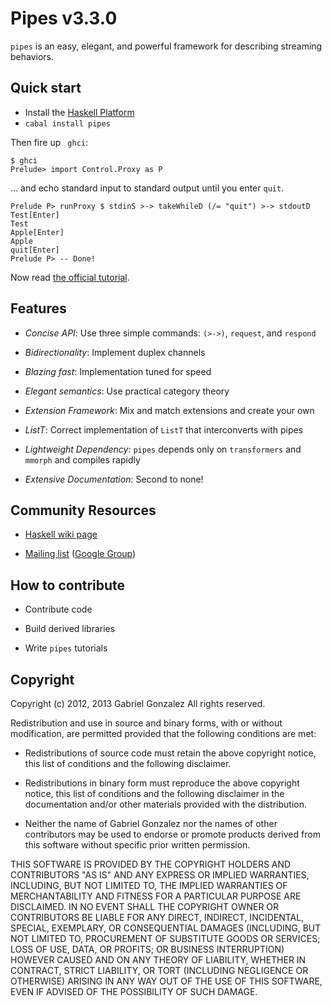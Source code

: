 # Pipes v3.3.0

`pipes` is an easy, elegant, and powerful framework for describing streaming
behaviors.

## Quick start

* Install the [Haskell Platform](http://www.haskell.org/platform/)
* `cabal install pipes`

Then fire up ` ghci`:

    $ ghci
    Prelude> import Control.Proxy as P

... and echo standard input to standard output until you enter `quit`.

    Prelude P> runProxy $ stdinS >-> takeWhileD (/= "quit") >-> stdoutD
    Test[Enter]
    Test
    Apple[Enter]
    Apple
    quit[Enter]
    Prelude P> -- Done!

Now read [the official tutorial](http://hackage.haskell.org/packages/archive/pipes/3.3.0/doc/html/Control-Proxy-Tutorial.html).

## Features

* *Concise API*: Use three simple commands: `(>->)`, `request`, and `respond`

* *Bidirectionality*: Implement duplex channels 

* *Blazing fast*: Implementation tuned for speed 

* *Elegant semantics*: Use practical category theory

* *Extension Framework*: Mix and match extensions and create your own

* *ListT*: Correct implementation of `ListT` that interconverts with pipes 

* *Lightweight Dependency*: `pipes` depends only on `transformers` and `mmorph`
  and compiles rapidly

* *Extensive Documentation*: Second to none!

## Community Resources

* [Haskell wiki page](http://www.haskell.org/haskellwiki/Pipes)

* [Mailing list](haskell-pipes@googlegroups.com) ([Google Group](https://groups.google.com/forum/?fromgroups#!forum/haskell-pipes))

## How to contribute

* Contribute code

* Build derived libraries

* Write `pipes` tutorials

## Copyright

Copyright (c) 2012, 2013 Gabriel Gonzalez
All rights reserved.

Redistribution and use in source and binary forms, with or without modification,
are permitted provided that the following conditions are met:

* Redistributions of source code must retain the above copyright notice, this
  list of conditions and the following disclaimer.

* Redistributions in binary form must reproduce the above copyright notice, this
  list of conditions and the following disclaimer in the documentation and/or
  other materials provided with the distribution.

* Neither the name of Gabriel Gonzalez nor the names of other contributors may
  be used to endorse or promote products derived from this software without
  specific prior written permission.

THIS SOFTWARE IS PROVIDED BY THE COPYRIGHT HOLDERS AND CONTRIBUTORS "AS IS" AND
ANY EXPRESS OR IMPLIED WARRANTIES, INCLUDING, BUT NOT LIMITED TO, THE IMPLIED
WARRANTIES OF MERCHANTABILITY AND FITNESS FOR A PARTICULAR PURPOSE ARE
DISCLAIMED. IN NO EVENT SHALL THE COPYRIGHT OWNER OR CONTRIBUTORS BE LIABLE FOR
ANY DIRECT, INDIRECT, INCIDENTAL, SPECIAL, EXEMPLARY, OR CONSEQUENTIAL DAMAGES
(INCLUDING, BUT NOT LIMITED TO, PROCUREMENT OF SUBSTITUTE GOODS OR SERVICES;
LOSS OF USE, DATA, OR PROFITS; OR BUSINESS INTERRUPTION) HOWEVER CAUSED AND ON
ANY THEORY OF LIABILITY, WHETHER IN CONTRACT, STRICT LIABILITY, OR TORT
(INCLUDING NEGLIGENCE OR OTHERWISE) ARISING IN ANY WAY OUT OF THE USE OF THIS
SOFTWARE, EVEN IF ADVISED OF THE POSSIBILITY OF SUCH DAMAGE.
